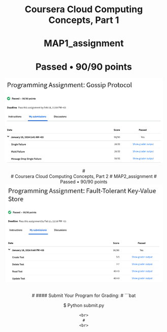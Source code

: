 
<div align="center"><div>

#  Coursera Cloud Computing Concepts, Part 1 
# MAP1_assignment
# Passed  •  90/90 points
<div align="center">
<img align="center" width="500" src="images/map1.png">
  <div>
<br>
#
<br>
#  Coursera Cloud Computing Concepts, Part 2 
# MAP2_assignment
# Passed  •  90/90 points
<br>
<div align="center">
<img align="center" width="500" src="images/map2.png">
<div>
<br>
<br>
#
#### Submit Your Program for Grading:
#
```bat

$ Python submit.py

```
<br>
#
<br>
